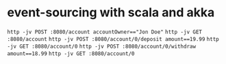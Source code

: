 event-sourcing with scala and akka
==================================

`http -jv POST :8080/account accountOwner=="Jon Doe"`
`http -jv GET :8080/account`
`http -jv POST :8080/account/0/deposit amount==19.99`
`http -jv GET :8080/account/0`
`http -jv POST :8080/account/0/withdraw amount==18.99`
`http -jv GET :8080/account/0`
